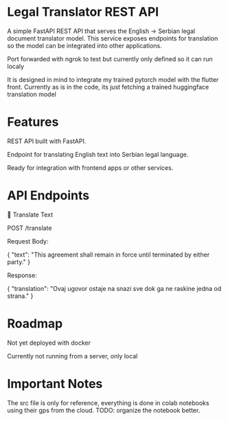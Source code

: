 # Legal Translator REST API

A simple FastAPI REST API that serves the English → Serbian legal document translator model.
This service exposes endpoints for translation so the model can be integrated into other applications.

Port forwarded with ngrok to test but currently only defined so it can run localy 

It is designed in mind to integrate my trained pytorch model with the flutter front. Currently as is in the code, its just fetching
a trained huggingface translation model

# Features

REST API built with FastAPI.

Endpoint for translating English text into Serbian legal language.

Ready for integration with frontend apps or other services.

# API Endpoints
🔹 Translate Text

POST /translate

Request Body:

{
  "text": "This agreement shall remain in force until terminated by either party."
}


Response:

{
  "translation": "Ovaj ugovor ostaje na snazi sve dok ga ne raskine jedna od strana."
}

# Roadmap

Not yet deployed with docker

Currently not running from a server, only local


# Important Notes
The src file is only for reference, everything is done in colab notebooks using their gps from the cloud.
TODO: organize the notebook better.
